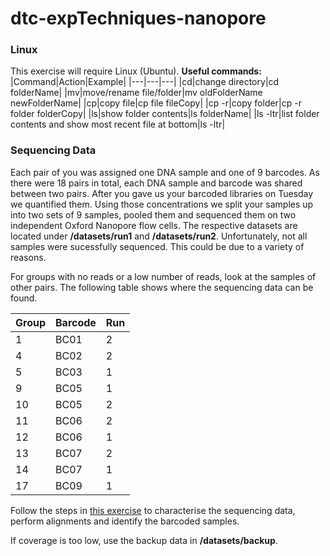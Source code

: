 # dtc-expTechniques-nanopore


### Linux
This exercise will require Linux (Ubuntu). 
**Useful commands:**
|Command|Action|Example|
|---|---|---|
|cd|change directory|cd folderName|
|mv|move/rename file/folder|mv oldFolderName newFolderName|
|cp|copy file|cp file fileCopy|
|cp -r|copy folder|cp -r folder folderCopy|
|ls|show folder contents|ls folderName|
|ls -ltr|list folder contents and show most recent file at bottom|ls -ltr|


### Sequencing Data
Each pair of you was assigned one DNA sample and one of 9 barcodes. As there were 18 pairs in total, each DNA sample and barcode was shared between two pairs. After you gave us your barcoded libraries on Tuesday we quantified them. Using those concentrations we split your samples up into two sets of 9 samples, pooled them and sequenced them on two independent Oxford Nanopore flow cells. The respective datasets are located under **/datasets/run1** and **/datasets/run2**. Unfortunately, not all samples were sucessfully sequenced. This could be due to a variety of reasons.

For groups with no reads or a low number of reads, look at the samples of other pairs. The following table shows where the sequencing data can be found.

|Group|Barcode|Run|
|---|---|---|
|1|BC01|2|
|4|BC02|2|
|5|BC03|1|
|9|BC05|1|
|10|BC05|2|
|11|BC06|2|
|12|BC06|1|
|13|BC07|2|
|14|BC07|1|
|17|BC09|1|

Follow the steps in [this exercise](https://github.com/demharters/dtc-expTechniques-nanopore/blob/master/exercise.md) to characterise the sequencing data, perform alignments and identify the barcoded samples.

If coverage is too low, use the backup data in **/datasets/backup**.
